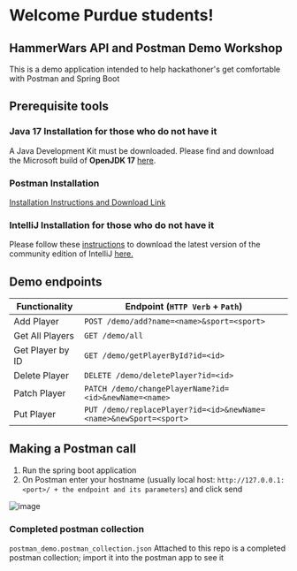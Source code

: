 # Welcome Purdue students! 
## HammerWars API and Postman Demo Workshop
This is a demo application intended to help hackathoner's get comfortable with Postman and Spring Boot

## Prerequisite tools
### Java 17 Installation for those who do not have it

A Java Development Kit must be downloaded. Please find and download the Microsoft build of **OpenJDK 17** [here](https://www.oracle.com/java/technologies/javase/jdk17-archive-downloads.html).

### Postman Installation

[Installation Instructions and Download Link](https://www.postman.com/downloads/)

### IntelliJ Installation for those who do not have it

Please follow these [instructions](https://www.jetbrains.com/help/idea/installation-guide.html) to download the latest version of the community edition of IntelliJ [here.](https://www.jetbrains.com/idea/download/#section=windows)


## Demo endpoints
| Functionality                                                                         | Endpoint (`HTTP Verb` + `Path`)         |
| ------------------------------------------------------------------------------------- | --------------------------------------- |
| Add Player                                                                              | `POST /demo/add?name=<name>&sport=<sport>`|
| Get All Players                                                                         | `GET /demo/all`                         |
| Get Player by ID                                                                         | `GET /demo/getPlayerById?id=<id>`      |
| Delete Player                                                                        | `DELETE /demo/deletePlayer?id=<id>`        |
| Patch Player                                                                        | `PATCH /demo/changePlayerName?id=<id>&newName=<name>` |
| Put Player                                                      | `PUT /demo/replacePlayer?id=<id>&newName=<name>&newSport=<sport>` |

## Making a Postman call
1. Run the spring boot application
2. On Postman enter your hostname (usually local host: `http://127.0.0.1:<port>/ + the endpoint and its parameters`) and click send

![image](https://user-images.githubusercontent.com/99365396/201766650-b3256317-35ee-41f8-a703-3a27519a61b0.png)

### Completed postman collection
`postman_demo.postman_collection.json`
Attached to this repo is a completed postman collection; import it into the postman app to see it
